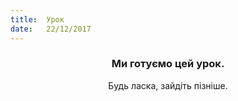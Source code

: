 ```yaml
---
title:  Урок
date:   22/12/2017
---
```


### <center>Ми готуємо цей урок.</center>
<center>Будь ласка, зайдіть пізніше.</center>